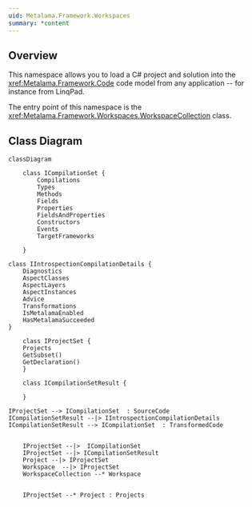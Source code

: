 ```yaml
---
uid: Metalama.Framework.Workspaces
summary: *content
---
```


## Overview

This namespace allows you to load a C# project and solution into the <xref:Metalama.Framework.Code> code model from any application -- for instance from LinqPad.

The entry point of this namespace is the <xref:Metalama.Framework.Workspaces.WorkspaceCollection> class.

## Class Diagram

```mermaid
classDiagram

    class ICompilationSet {
        Compilations
        Types
        Methods
        Fields
        Properties
        FieldsAndProperties
        Constructors
        Events
        TargetFrameworks
    
    }

class IIntrospectionCompilationDetails {
    Diagnostics
    AspectClasses
    AspectLayers
    AspectInstances
    Advice
    Transformations
    IsMetalamaEnabled
    HasMetalamaSucceeded
}

    class IProjectSet {
    Projects
    GetSubset()
    GetDeclaration()
    }

    class ICompilationSetResult {
    
    }

IProjectSet --> ICompilationSet  : SourceCode
ICompilationSetResult --|> IIntrospectionCompilationDetails
ICompilationSetResult --> ICompilationSet  : TransformedCode


    IProjectSet --|>  ICompilationSet
    IProjectSet --|> ICompilationSetResult
    Project --|> IProjectSet
    Workspace  --|> IProjectSet
    WorkspaceCollection --* Workspace
    
    
    IProjectSet --* Project : Projects